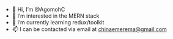 - 👋 Hi, I’m @AgomohC
- 👀 I’m interested in the MERN stack
- 🌱 I’m currently learning redux/toolkit
- 📫 I can be contacted via email at chinaemerema@gmail.com

<!---
AgomohC/AgomohC is a ✨ special ✨ repository because its `README.md` (this file) appears on your GitHub profile.
You can click the Preview link to take a look at your changes.
--->
